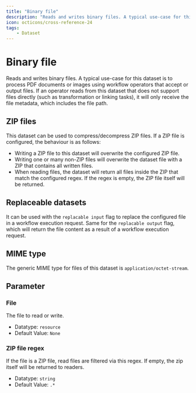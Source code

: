```yaml
---
title: "Binary file"
description: "Reads and writes binary files. A typical use-case for this dataset is to process PDF documents or images."
icon: octicons/cross-reference-24
tags: 
    - Dataset
---
```

# Binary file
<!-- This file was generated - DO NOT CHANGE IT MANUALLY -->



Reads and writes binary files. A typical use-case for this dataset is to process PDF documents or images using workflow operators that accept or output files. If an operator reads from this dataset that does not support files directly (such as transformation or linking tasks), it will only receive the file metadata, which includes the file path.

## ZIP files

This dataset can be used to compress/decompress ZIP files. If a ZIP file is configured, the behaviour is as follows:
- Writing a ZIP file to this dataset will overwrite the configured ZIP file.
- Writing one or many non-ZIP files will overwrite the dataset file with a ZIP that contains all written files.
- When reading files, the dataset will return all files inside the ZIP that match the configured regex. If the regex is empty, the ZIP file itself will be returned.

## Replaceable datasets

It can be used with the `replacable input` flag to replace the configured file in a workflow execution request.
Same for the `replacable output` flag, which will return the file content as a result of a workflow execution request.

## MIME type

The generic MIME type for files of this dataset is `application/octet-stream`.


## Parameter

### File

The file to read or write.

- Datatype: `resource`
- Default Value: `None`



### ZIP file regex

If the file is a ZIP file, read files are filtered via this regex. If empty, the zip itself will be returned to readers.

- Datatype: `string`
- Default Value: `.*`



